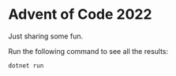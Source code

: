 # Advent of Code 2022

Just sharing some fun.

Run the following command to see all the results:

```
dotnet run
```
